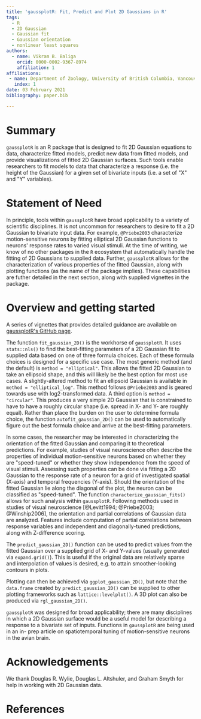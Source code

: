 ```yaml
---
title: 'gaussplotR: Fit, Predict and Plot 2D Gaussians in R'
tags:
  - R
  - 2D Gaussian
  - Gaussian fit
  - Gaussian orientation
  - nonlinear least squares
authors:
  - name: Vikram B. Baliga
    orcid: 0000-0002-9367-8974
    affiliation: 1
affiliations:
 - name: Department of Zoology, University of British Columbia, Vancouver, British Colombia, Canada V6T 1Z4
   index: 1
date: 03 February 2021
bibliography: paper.bib

---
```


# Summary

`gaussplotR` is an R package that is designed to fit 2D Gaussian equations to
data, characterize fitted models, predict new data from fitted models, and
provide visualizations of fitted 2D Gaussian surfaces. Such tools enable
researchers to fit models to data that characterize a response (i.e. the height
of the Gaussian) for a given set of bivariate inputs (i.e. a set of "X" and "Y"
variables). 


# Statement of Need

In principle, tools within `gaussplotR` have broad applicability to
a variety of scientific disciplines. It is not uncommon for researchers to 
desire to fit a 2D Gaussian to bivariate input data. For example, 
`@Priebe2003` characterize motion-sensitive neurons by fitting elliptical 2D 
Gaussian functions to neurons' response rates to varied visual stimuli. At the
time of writing, we know of no other packages in the `R` ecosystem that 
automatically handle the fitting of 2D Gaussians to supplied data. Further,
`gaussplotR` allows for the characterization of various properties of the
fitted Gaussian, along with plotting functions (as the name of the package 
implies). These capabilities are futher detailed in the next section, along
with supplied vignettes in the package.


# Overview and getting started

A series of vignettes that provides detailed guidance are available on
[gaussplotR's GitHub page](https://vbaliga.github.io/gaussplotR/).

The function `fit_gaussian_2D()` is the workhorse of `gaussplotR`. It uses
`stats::nls()` to find the best-fitting parameters of a 2D Gaussian fit to
supplied data based on one of three formula choices. Each of these formula
choices is designed for a specific use case. The most generic method (and the
default) is `method = "elliptical"`. This allows the fitted 2D Gaussian to take
an ellipsoid shape, and this will likely be the best option for most use cases.
A slightly-altered method to fit an ellipsoid Gaussian is available in 
`method = "elliptical_log"`. This method follows `@Priebe2003` and is geared 
towards use with log2-transformed data. A third option is `method = "circular"`.
This produces a very simple 2D Gaussian that is constrained to have to have a
roughly circular shape (i.e. spread in X- and Y- are roughly equal). Rather than
place the burden on the user to determine formula choice, the function
`autofit_gaussian_2D()` can be used to automatically figure out the best formula
choice and arrive at the best-fitting parameters.

In some cases, the researcher may be interested in characterizing the orientation
of the fitted Gaussian and comparing it to theoretical predictions. For example,
studies of visual neuroscience often describe the properties of individual
motion-sensitive neurons based on whether they are "speed-tuned" or whether they
show independence from the speed of visual stimuli. Assessing such properties
can be done via fitting a 2D Gaussian to the response rate of a neuron for a
grid of investigated spatial (X-axis) and temporal frequencies (Y-axis). Should
the orientation of the fitted Gaussian lie along the diagonal of the plot, the
neuron can be classified as "speed-tuned". The function
`characterize_gaussian_fits()` allows for such analysis within `gaussplotR`.
Following methods used in studies of visual neuroscience 
[@Levitt1994; @Priebe2003; @Winship2006], the orientation and partial 
correlations of Gaussian data are analyzed. Features include computation of
partial correlations between response variables and independent and
diagonally-tuned predictions, along with Z-difference scoring.

The `predict_gaussian_2D()` function can be used to predict values from the
fitted Gaussian over a supplied grid of X- and Y-values (usually generated via
`expand.grid()`). This is useful if the original data are relatively sparse and
interpolation of values is desired, e.g. to attain smoother-looking contours in
plots.

Plotting can then be achieved via `ggplot_gaussian_2D()`, but note that the 
`data.frame` created by `predict_gaussian_2D()` can be supplied to other 
plotting frameworks such as `lattice::levelplot()`. A 3D plot can also be 
produced via `rgl_gaussian_2D()`.

`gaussplotR` was designed for broad applicability; there are many disciplines
in which a 2D Gaussian surface would be a useful model for describing a response
to a bivariate set of inputs. Functions in `gaussplotR` are being used in an in-
prep article on spatiotemporal tuning of motion-sensitive neurons in the avian
brain.


# Acknowledgements

We thank Douglas R. Wylie, Douglas L. Altshuler, and Graham Smyth for help in 
working with 2D Gaussian data.

# References
